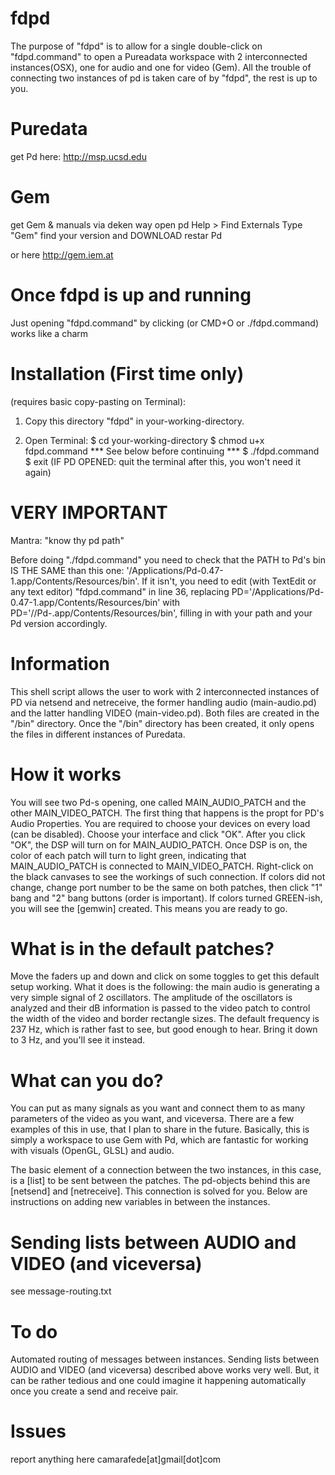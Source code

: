 # fdpd
The purpose of "fdpd" is to allow for a single double-click on "fdpd.command" to open a Pureadata workspace with 2 interconnected instances(OSX), one for audio and one for video (Gem). All the trouble of connecting two instances of pd is taken care of by "fdpd", the rest is up to you.

# Puredata
get Pd here: http://msp.ucsd.edu

# Gem
get Gem & manuals via deken way 
	open pd
	Help > Find Externals
	Type "Gem"
	find your version and DOWNLOAD
	restar Pd

or here http://gem.iem.at 

# Once fdpd is up and running
Just opening "fdpd.command" by clicking (or CMD+O or  ./fdpd.command) works like a charm

# Installation (First time only) 
(requires basic copy-pasting on Terminal):

1. Copy this directory "fdpd" in your-working-directory.

2. Open Terminal:
	$ cd your-working-directory
	$ chmod u+x fdpd.command
	*** See below before continuing ***
	$ ./fdpd.command
	$ exit
(IF PD OPENED: quit the terminal after this, you won't need it again)

# VERY IMPORTANT
Mantra: "know thy pd path"

Before doing "./fdpd.command" you need to check that the PATH to Pd's bin IS THE SAME than this one: '/Applications/Pd-0.47-1.app/Contents/Resources/bin'. If it isn't, you need to edit (with TextEdit or any text editor) "fdpd.command" in line 36, replacing PD='/Applications/Pd-0.47-1.app/Contents/Resources/bin' with PD='/<your-path>/Pd-<version>.app/Contents/Resources/bin', filling in with your path and your Pd version accordingly.

# Information
 This shell script allows the user to work with 2 interconnected instances of PD via netsend and netreceive, the former handling audio (main-audio.pd) and the latter handling VIDEO (main-video.pd). Both files are created in the "/bin" directory. Once the "/bin" directory has been created, it only opens the files in different instances of Puredata. 

# How it works
You will see two Pd-s opening, one called MAIN_AUDIO_PATCH and the other MAIN_VIDEO_PATCH. The first thing that happens is the propt for PD's Audio Properties. You are required to choose your devices on every load (can be disabled). Choose your interface and click "OK". After you click "OK", the DSP will turn on for MAIN_AUDIO_PATCH. Once DSP is on, the color of each patch will turn to light green, indicating that MAIN_AUDIO_PATCH is connected to MAIN_VIDEO_PATCH. Right-click on the black canvases to see the workings of such connection. If colors did not change, change port number to be the same on both patches, then click "1" bang and "2" bang buttons (order is important). If colors turned GREEN-ish, you will see the [gemwin] created. This means you are ready to go.

# What is in the default patches?
Move the faders up and down and click on some toggles to get this default setup working. What it does is the following: the main audio is generating a very simple signal of 2 oscillators. The amplitude of the oscillators is analyzed and their dB information is passed to the video patch to control the width of the video and border rectangle sizes. The default frequency is 237 Hz, which is rather fast to see, but good enough to hear. Bring it down to 3 Hz, and you'll see it instead. 

# What can you do?
You can put as many signals as you want and connect them to as many parameters of the video as you want, and viceversa. There are a few examples of this in use, that I plan to share in the future. Basically, this is simply a workspace to use Gem with Pd, which are fantastic for working with visuals (OpenGL, GLSL) and audio. 

The basic element of a connection between the two instances, in this case, is a [list] to be sent between the patches. The pd-objects behind this are [netsend] and [netreceive]. This connection is solved for you. Below are instructions on adding new variables in between the instances.

# Sending lists between AUDIO and VIDEO (and viceversa)
see message-routing.txt

# To do
Automated routing of messages between instances. Sending lists between AUDIO and VIDEO (and viceversa) described above works very well. But, it can be rather tedious and one could imagine it happening automatically once you create a send and receive pair. 

# Issues
report anything here camarafede[at]gmail[dot]com


